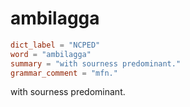 # ambilagga

``` toml
dict_label = "NCPED"
word = "ambilagga"
summary = "with sourness predominant."
grammar_comment = "mfn."
```

with sourness predominant.

